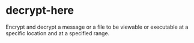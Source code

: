 # decrypt-here
Encrypt and decrypt a message or a file to be viewable or executable at a specific location and at a specified range.
